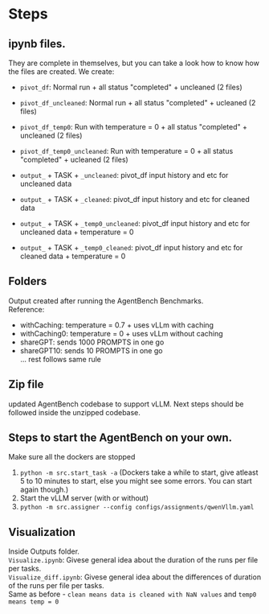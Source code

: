 # Steps
## ipynb files.
They are complete in themselves, but you can take a look how to know how the files are created. 
We create:

- `pivot_df`: Normal run + all status "completed" + uncleaned (2 files)

- `pivot_df_uncleaned`: Normal run + all status "completed" + ucleaned (2 files)

- `pivot_df_temp0`: Run with temperature = 0 + all status "completed" +     uncleaned (2 files)

- `pivot_df_temp0_uncleaned`: Run with temperature = 0 + all status "completed" + ucleaned (2 files)

- `output_` + TASK + `_uncleaned`: pivot_df input history and etc for uncleaned data

- `output_` + TASK + `_cleaned`: pivot_df input history and etc for cleaned data

- `output_` + TASK + `_temp0_uncleaned`: pivot_df input history and etc for uncleaned data + temperature = 0

- `output_` + TASK + `_temp0_cleaned`: pivot_df input history and etc for cleaned data + temperature = 0


## Folders
Output created after running the AgentBench Benchmarks. <br>
Reference: 
- withCaching: temperature = 0.7 + uses vLLm with caching
- withCaching0: temperature = 0 + uses vLLm without caching
- shareGPT: sends 1000 PROMPTS in one go
- shareGPT10: sends 10 PROMPTS in one go <br>
... rest follows same rule

## Zip file
updated AgentBench codebase to support vLLM. Next steps should be followed inside the unzipped codebase.

## Steps to start the AgentBench on your own. 
Make sure all the dockers are stopped
1. `python -m src.start_task -a` (Dockers take a while to start, give atleast 5 to 10 minutes to start, else you might see some errors. You can start again though.)
2. Start the vLLM server (with or without)
3. `python -m src.assigner --config configs/assignments/qwenVllm.yaml`

## Visualization
Inside Outputs folder. <br>
`Visualize.ipynb`: Givese general idea about the duration of the runs per file per tasks. <br>
`Visualize_diff.ipynb`: Givese general idea about the differences of duration of the runs per file per tasks. <br>
Same as before - `clean means data is cleaned with NaN values` and `temp0 means temp = 0`
